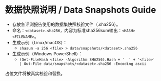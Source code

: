 # 数据快照说明 / Data Snapshots Guide

- 存放各评测报告使用的数据集快照校验文件（.sha256）。
- 命名：`<dataset>.sha256`，内容为标准sha256sum输出：`<HASH>  <FILENAME>`。
- 生成示例（Linux/macOS）：
  - `shasum -a 256 <file> > data/snapshots/<dataset>.sha256`
- 生成示例（Windows PowerShell）：
  - `(Get-FileHash <file> -Algorithm SHA256).Hash + '  ' + '<file>' | Out-File data/snapshots/<dataset>.sha256 -Encoding ascii`

占位文件将被真实校验和替换。
